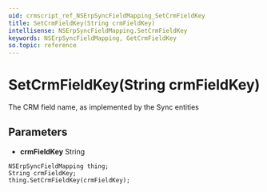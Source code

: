 ```yaml
---
uid: crmscript_ref_NSErpSyncFieldMapping_SetCrmFieldKey
title: SetCrmFieldKey(String crmFieldKey)
intellisense: NSErpSyncFieldMapping.SetCrmFieldKey
keywords: NSErpSyncFieldMapping, GetCrmFieldKey
so.topic: reference
---
```


# SetCrmFieldKey(String crmFieldKey)

The CRM field name, as implemented by the Sync entities

## Parameters

* **crmFieldKey** String

```crmscript
NSErpSyncFieldMapping thing;
String crmFieldKey;
thing.SetCrmFieldKey(crmFieldKey);
```

